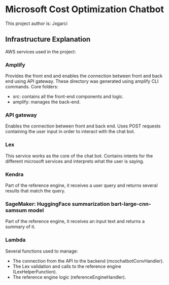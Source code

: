 # Microsoft Cost Optimization Chatbot
This project author is: Jxgarci

## Infrastructure Explanation
AWS services used in the project:

### Amplify
Provides the front end and enables the connection between front and back end using API gateway. These directory was generated using amplify CLI commands.
Core folders:
- src: contains all the front-end components and logic.
- amplify: manages the back-end.

### API gateway
Enables the connection between front and back end. Uses POST requests containing the user input in order to interact with the chat bot.

### Lex
This service works as the core of the chat bot. Contains intents for the different microsoft services and interprets what the user is saying.

### Kendra
Part of the reference engine, it receives a user query and returns several results that match the query.

### SageMaker: HuggingFace summarization bart-large-cnn-samsum model
Part of the reference engine, it receives an input text and returns a summary of it.

### Lambda
Several functions used to manage:
- The connection from the API to the backend  (mcochatbotConvHandler).
- The Lex validation and calls to the reference engine (LexHelperFunction).
- The reference engine logic (referenceEngineHandler).
